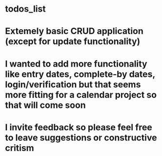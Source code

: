 # todos_list
# Extemely basic CRUD application (except for update functionality)
# I wanted to add more functionality like entry dates, complete-by dates, login/verification but that seems more fitting for a calendar project so that will come soon
# I invite feedback so please feel free to leave suggestions or constructive critism
